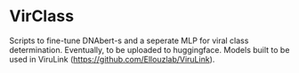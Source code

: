 # VirClass
Scripts to fine-tune DNAbert-s and a seperate MLP for viral class determination. Eventually, to be uploaded to huggingface. Models built to be used in ViruLink (https://github.com/Ellouzlab/ViruLink).
